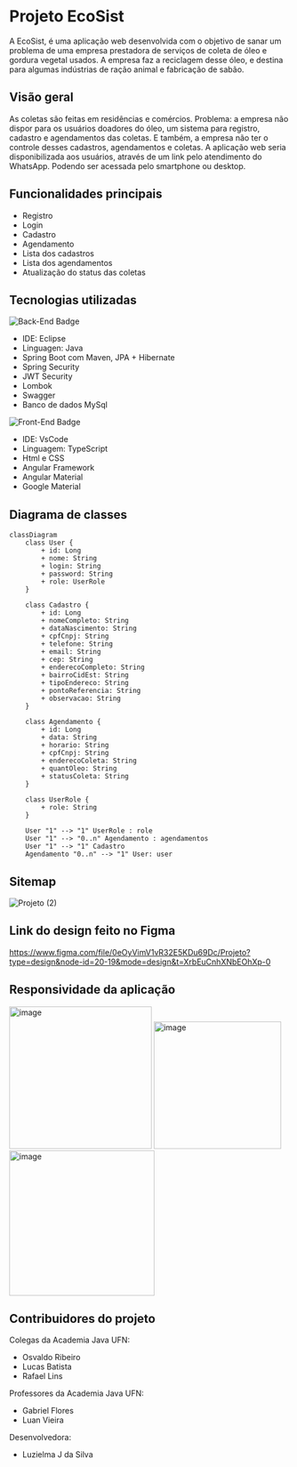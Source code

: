 # Projeto EcoSist
<p align="center">
<imag src= "https://github.com/Luzielmalu/Projeto-final-AcademiaUFN-EcoSist/assets/129329993/8c65e5c6-4bce-4d13-8b6a-a555ee883fa2" alt="logo marca">
</p>

A EcoSist, é uma aplicação web desenvolvida com o objetivo de sanar um problema de uma empresa prestadora de serviços de coleta de óleo e gordura vegetal usados. A empresa faz a reciclagem desse óleo, e destina para algumas indústrias de ração animal e fabricação de sabão.

## Visão geral

As coletas são feitas em residências e comércios. Problema: a empresa não dispor para os usuários doadores do óleo, um sistema para registro, cadastro e agendamentos das coletas.
E também, a empresa não ter o controle desses cadastros, agendamentos e coletas. A aplicação web seria disponibilizada aos usuários, através de um link pelo atendimento do WhatsApp. Podendo ser acessada pelo smartphone ou desktop.

## Funcionalidades principais

* Registro
* Login
* Cadastro
* Agendamento
* Lista dos cadastros
* Lista dos agendamentos
* Atualização do status das coletas

## Tecnologias utilizadas

![Back-End Badge](https://img.shields.io/badge/Back--End-blue?style=flat&logo=server&logoColor=white&labelColor=black)
* IDE:  Eclipse 
* Linguagen: Java
* Spring Boot com Maven, JPA + Hibernate
* Spring Security
* JWT Security
* Lombok
* Swagger
* Banco de dados MySql
  
![Front-End Badge](https://img.shields.io/badge/Front--End-orange?style=flat&logo=html5&logoColor=white&labelColor=black)
* IDE: VsCode
* Linguagem: TypeScript
* Html e CSS
* Angular Framework
* Angular Material
* Google Material

## Diagrama de classes
```mermaid
classDiagram
    class User {
        + id: Long
        + nome: String
        + login: String
        + password: String
        + role: UserRole
    }

    class Cadastro {
        + id: Long
        + nomeCompleto: String
        + dataNascimento: String
        + cpfCnpj: String
        + telefone: String
        + email: String
        + cep: String
        + enderecoCompleto: String
        + bairroCidEst: String
        + tipoEndereco: String
        + pontoReferencia: String
        + observacao: String
    }

    class Agendamento {
        + id: Long
        + data: String
        + horario: String
        + cpfCnpj: String
        + enderecoColeta: String
        + quantOleo: String
        + statusColeta: String
    }

    class UserRole {
        + role: String
    }

    User "1" --> "1" UserRole : role
    User "1" --> "0..n" Agendamento : agendamentos
    User "1" --> "1" Cadastro
    Agendamento "0..n" --> "1" User: user
   ```

## Sitemap

![Projeto (2)](https://github.com/Luzielmalu/Projeto-final-AcademiaUFN-EcoSist/assets/129329993/360a99f7-4ab9-4b34-b754-3dd2b4bda55e)


## Link do design feito no Figma

https://www.figma.com/file/0eOyVimV1vR32E5KDu69Dc/Projeto?type=design&node-id=20-19&mode=design&t=XrbEuCnhXNbEOhXp-0


## Responsividade da aplicação

<img width="256" alt="image" src="https://github.com/Luzielmalu/Projeto-final-AcademiaUFN-EcoSist/assets/129329993/1473c6ec-45c4-4640-843f-c7b6c4a60ab3">

<img width="229" alt="image" src="https://github.com/Luzielmalu/Projeto-final-AcademiaUFN-EcoSist/assets/129329993/e750ac61-adf7-40cc-91a7-ae1626bbde2c">

<img width="261" alt="image" src="https://github.com/Luzielmalu/Projeto-final-AcademiaUFN-EcoSist/assets/129329993/0e062bc2-1dc8-4bfa-ae27-51f217e1811c">

## Contribuidores do projeto

Colegas da Academia Java UFN:
 * Osvaldo Ribeiro
 * Lucas Batista
 * Rafael Lins
 
Professores da Academia Java UFN: 
 * Gabriel Flores
 * Luan Vieira

Desenvolvedora:
* Luzielma J da Silva
